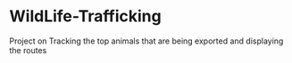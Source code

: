 # WildLife-Trafficking
Project on Tracking the top animals that are being exported and displaying the routes
